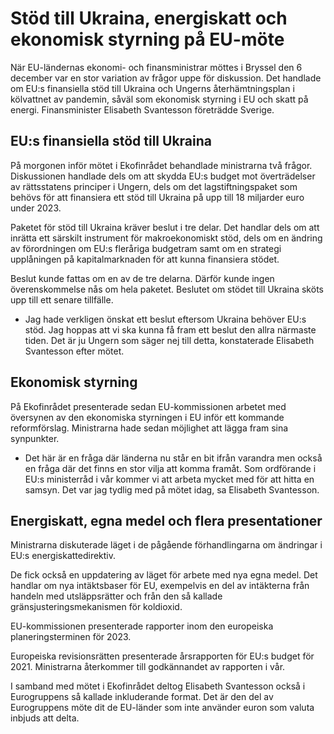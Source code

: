 # Stöd till Ukraina, energiskatt och ekonomisk styrning på EU-möte

När EU-ländernas ekonomi- och finansministrar möttes i Bryssel den 6 december var en stor variation av frågor uppe för diskussion. Det handlade om EU:s finansiella stöd till Ukraina och Ungerns återhämtningsplan i kölvattnet av pandemin, såväl som ekonomisk styrning i EU och skatt på energi. Finansminister Elisabeth Svantesson företrädde Sverige.

## EU:s finansiella stöd till Ukraina

På morgonen inför mötet i Ekofinrådet behandlade ministrarna två frågor. Diskussionen handlade dels om att skydda EU:s budget mot överträdelser av rättsstatens principer i Ungern, dels om det lagstiftningspaket som behövs för att finansiera ett stöd till Ukraina på upp till 18 miljarder euro under 2023.

Paketet för stöd till Ukraina kräver beslut i tre delar. Det handlar dels om att inrätta ett särskilt instrument för makroekonomiskt stöd, dels om en ändring av förordningen om EU:s fleråriga budgetram samt om en strategi upplåningen på kapitalmarknaden för att kunna finansiera stödet.

Beslut kunde fattas om en av de tre delarna. Därför kunde ingen överenskommelse nås om hela paketet. Beslutet om stödet till Ukraina sköts upp till ett senare tillfälle.

- Jag hade verkligen önskat ett beslut eftersom Ukraina behöver EU:s stöd. Jag hoppas att vi ska kunna få fram ett beslut den allra närmaste tiden. Det är ju Ungern som säger nej till detta, konstaterade Elisabeth Svantesson efter mötet.

## Ekonomisk styrning

På Ekofinrådet presenterade sedan EU-kommissionen arbetet med översynen av den ekonomiska styrningen i EU inför ett kommande reformförslag. Ministrarna hade sedan möjlighet att lägga fram sina synpunkter.

- Det här är en fråga där länderna nu står en bit ifrån varandra men också en fråga där det finns en stor vilja att komma framåt. Som ordförande i EU:s ministerråd i vår kommer vi att arbeta mycket med för att hitta en samsyn. Det var jag tydlig med på mötet idag, sa Elisabeth Svantesson.

## Energiskatt, egna medel och flera presentationer

Ministrarna diskuterade läget i de pågående förhandlingarna om ändringar i EU:s energiskattedirektiv.

De fick också en uppdatering av läget för arbete med nya egna medel. Det handlar om nya intäktsbaser för EU, exempelvis en del av intäkterna från handeln med utsläppsrätter och från den så kallade gränsjusteringsmekanismen för koldioxid.

EU-kommissionen presenterade rapporter inom den europeiska planeringsterminen för 2023.

Europeiska revisionsrätten presenterade årsrapporten för EU:s budget för 2021. Ministrarna återkommer till godkännandet av rapporten i vår.

I samband med mötet i Ekofinrådet deltog Elisabeth Svantesson också i Eurogruppens så kallade inkluderande format. Det är den del av Eurogruppens möte dit de EU-länder som inte använder euron som valuta inbjuds att delta.
